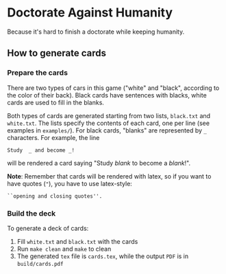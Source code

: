 # Doctorate Against Humanity

Because it's hard to finish a doctorate while keeping humanity.

## How to generate cards

### Prepare the cards

There are two types of cars in this game ("white" and "black", according to the color of their back). 
Black cards have sentences with blacks, white cards are used to fill in the blanks.

Both types of cards are generated starting from two lists, `black.txt` and `white.txt`. 
The lists specify the contents of each card, one per line (see examples in `examples/`).
For black cards, "blanks" are represented by `_` characters. For example, the line 
```
Study  _ and become _!
```
will be rendered a card saying "Study *blank* to become a *blank*!".

**Note**: Remember that cards will be rendered with latex, so if you want to have quotes (`"`), you have to use latex-style:
```
``opening and closing quotes''.
```

### Build the deck

To generate a deck of cards:

1. Fill `white.txt` and `black.txt` with the cards
2. Run `make clean` and `make` to clean 
3. The generated `tex` file is `cards.tex`, while the output `PDF` is in `build/cards.pdf`

